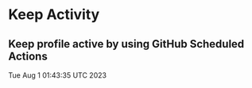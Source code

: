 # Keep Activity 
Keep profile active by using GitHub Scheduled Actions
--- 
Tue Aug  1 01:43:35 UTC 2023
